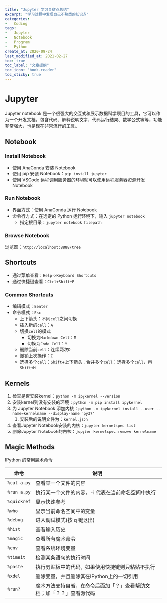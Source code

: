 ```yaml
---
title: "Jupyter 学习关键点总结"
excerpt: "学习过程中发现自己不熟悉的知识点"
categories:
-   Coding
tags:
-   Jupyter
-   Notebook
-   Program
-   Python
create_at: 2020-09-24
last_modified_at: 2021-02-27
toc: true
toc_label: "文章提纲"
toc_icon: "book-reader"
toc_sticky: true
---
```


# Jupyter

Jupyter notebook 是一个很强大的交互式和展示数据科学项目的工具，它可以作为一个开发文档，包含代码、解释说明文字、代码运行结果、数学公式等等，功能非常强大，也是现在非常流行的工具。

## Notebook

### Install Notebook

-   使用 AnaConda 安装 Notebook
-   使用 pip 安装 Notebook：`pip install jupyter`
-   使用 VSCode 远程调用服务器的环境就可以使用远程服务器资源开发 Notebook

### Run Notebook

-   界面方式：使用 AnaConda 运行 Notebook
-   命令行方式：在选定的 Python 运行环境下，输入 `jupyter notebook`
    -   指定根目录：`jupyter notebook filepath`

### Browse Notebook

浏览器：`http://localhost:8888/tree`

## Shortcuts

-   通过菜单查看：`Help->Keyboard Shortcuts`
-   通过快捷键查看：`Ctrl+Shift+P`

### Common Shortcuts

-   编辑模式：`Eenter`
-   命令模式：`Esc`
    -   上下箭头：不同`cell`之间切换
    -   插入新的`cell`：`A`
    -   切换`cell`的模式
        -   切换为`Markdown Cell`：`M`
        -   切换为`Code Cell`：`Y`
    -   删除当前`cell`：连续两次`D`
    -   撤销上次操作：`Z`
    -   选择多个`cell`：`Shift`+上下箭头；合并多个`cell`：选择多个`cell`，再`Shift+M`

## Kernels

1.  检查是否安装kernel：`python -m ipykernel --version`
2.  安装kernel到没有安装的环境：`python -m pip install ipykernel`
3.  为 Jupyter Notebook 添加内核：`python -m ipykernel install --user --name=kernelname --display-name 'py37'`
    1.  安装后的说明文件为：`kernel.json`
4.  查看Jupyter Notebook安装的内核：`jupyter kernelspec list`
5.  删除Jupyter Notebook的内核：`jupyter kernelspec remove kernelname`

## Magic Methods

IPython 的常用魔术命令

| 命令        | 说明                                                         |
| ----------- | ------------------------------------------------------------ |
| `%cat a.py` | 查看某一个文件的内容                                         |
| `%run a.py` | 执行某一个文件的内容，-i 代表在当前命名空间中执行            |
| `%quickref` | 显示快速参考                                                 |
| `%who`      | 显示当前命名空间中的变量                                     |
| `%debug`    | 进入调试模式(按 q 键退出)                                    |
| `%hist`     | 查看输入历史                                                 |
| `%magic`    | 查看所有魔术命令                                             |
| `%env`      | 查看系统环境变量                                             |
| `%timeit`   | 检测某条语句的执行时间                                       |
| `%paste`    | 执行剪贴板中的代码，如果使用快捷键则只粘贴不执行             |
| `%xdel`     | 删除变量，并且删除其在IPython上的一切引用                    |
| `%run?`     | 魔术方法支持自省，在命令后面加「？」查看帮助文档；加「？？」查看源代码 |

